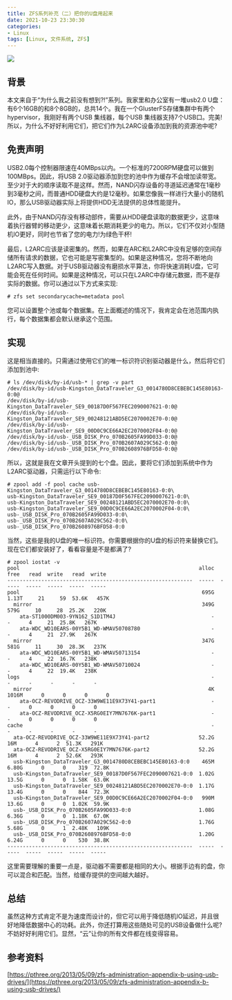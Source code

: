 ```yaml
---
title: ZFS系列补充（二）把你的U盘用起来
date: 2021-10-23 23:30:30
categories:
- Linux
tags: [Linux, 文件系统, ZFS]
---
```


![](https://z3.ax1x.com/2021/11/09/INijqH.png)
<!-- more -->

## 背景
本文来自于“为什么我之前没有想到?!”系列。我家里和办公室有一堆usb2.0 U盘：有6个16GB的和8个8GB的，总共14个。我在一个GlusterFS存储集群中有两个hypervisor，我刚好有两个USB 集线器，每个USB 集线器支持7个USB口。完美!所以，为什么不好好利用它们，把它们作为L2ARC设备添加到我的资源池中呢?

## 免责声明
USB2.0每个控制器限速在40MBps以内。一个标准的7200RPM硬盘可以做到100MBps。因此，将USB 2.0驱动器添加到您的池中作为缓存不会增加读带宽。至少对于大的顺序读取不是这样。然而，NAND闪存设备的寻道延迟通常在1毫秒到3毫秒之间，而普通HDD硬盘大约是12毫秒。如果您像我一样进行大量小的随机IO，那么USB驱动器实际上将提供HDD无法提供的总体性能提升。

此外，由于NAND闪存没有移动部件，需要从HDD硬盘读取的数据更少，这意味着执行器臂的移动更少，这意味着长期消耗更少的电力。所以，它们不仅对小型随机IO更好，同时也节省了您的电力!为绿色干杯!

最后，L2ARC应该是读密集的。然而，如果在ARC和L2ARC中没有足够的空间存储所有请求的数据，它也可能是写密集型的。如果是这种情况，您将不断地向L2ARC写入数据。对于USB驱动器没有磨损水平算法，你将快速消耗U盘，它可能会死在任何时间。如果是这种情况，可以只在L2ARC中存储元数据，而不是存实际的数据。你可以通过以下方式来实现:
```
# zfs set secondarycache=metadata pool
```
 您可以设置整个池或每个数据集。在上面概述的情况下，我肯定会在池范围内执行，每个数据集都会默认继承这个范围。

## 实现
这是相当直接的。只需通过使用它们的唯一标识符识别驱动器是什么，然后将它们添加到池中:
```
# ls /dev/disk/by-id/usb-* | grep -v part
/dev/disk/by-id/usb-Kingston_DataTraveler_G3_0014780D8CEBEBC145E80163-0:0@
/dev/disk/by-id/usb-Kingston_DataTraveler_SE9_00187D0F567FEC2090007621-0:0@
/dev/disk/by-id/usb-Kingston_DataTraveler_SE9_00248121ABD5EC2070002E70-0:0@
/dev/disk/by-id/usb-Kingston_DataTraveler_SE9_00D0C9CE66A2EC2070002F04-0:0@
/dev/disk/by-id/usb-_USB_DISK_Pro_070B2605FA99D033-0:0@
/dev/disk/by-id/usb-_USB_DISK_Pro_070B2607A029C562-0:0@
/dev/disk/by-id/usb-_USB_DISK_Pro_070B2608976BFD58-0:0@
```
所以，这就是我在文章开头提到的七个盘。因此，要将它们添加到系统中作为L2ARC驱动器，只需运行以下命令:
```
# zpool add -f pool cache usb-Kingston_DataTraveler_G3_0014780D8CEBEBC145E80163-0:0\
usb-Kingston_DataTraveler_SE9_00187D0F567FEC2090007621-0:0\
usb-Kingston_DataTraveler_SE9_00248121ABD5EC2070002E70-0:0\
usb-Kingston_DataTraveler_SE9_00D0C9CE66A2EC2070002F04-0:0\
usb-_USB_DISK_Pro_070B2605FA99D033-0:0\
usb-_USB_DISK_Pro_070B2607A029C562-0:0\
usb-_USB_DISK_Pro_070B2608976BFD58-0:0
```
当然，这些是我的U盘的唯一标识符。你需要根据你的U盘的标识符来替换它们。现在它们都安装好了，看看容量是不是都满了?
```
# zpool iostat -v
pool                                                          alloc   free   read  write   read  write
------------------------------------------------------------  -----  -----  -----  -----  -----  -----
pool                                                           695G  1.13T     21     59  53.6K   457K
  mirror                                                       349G   579G     10     28  25.2K   220K
    ata-ST1000DM003-9YN162_S1D1TM4J                               -      -      4     21  25.8K   267K
    ata-WDC_WD10EARS-00Y5B1_WD-WMAV50708780                       -      -      4     21  27.9K   267K
  mirror                                                       347G   581G     11     30  28.3K   237K
    ata-WDC_WD10EARS-00Y5B1_WD-WMAV50713154                       -      -      4     22  16.7K   238K
    ata-WDC_WD10EARS-00Y5B1_WD-WMAV50710024                       -      -      4     22  19.4K   238K
logs                                                              -      -      -      -      -      -
  mirror                                                         4K  1016M      0      0      0      0
    ata-OCZ-REVODRIVE_OCZ-33W9WE11E9X73Y41-part1                  -      -      0      0      0      0
    ata-OCZ-REVODRIVE_OCZ-X5RG0EIY7MN7676K-part1                  -      -      0      0      0      0
cache                                                             -      -      -      -      -      -
  ata-OCZ-REVODRIVE_OCZ-33W9WE11E9X73Y41-part2                52.2G    16M      4      2  51.3K   291K
  ata-OCZ-REVODRIVE_OCZ-X5RG0EIY7MN7676K-part2                52.2G    16M      4      2  52.6K   293K
  usb-Kingston_DataTraveler_G3_0014780D8CEBEBC145E80163-0:0    465M  6.80G      0      0    319  72.8K
  usb-Kingston_DataTraveler_SE9_00187D0F567FEC2090007621-0:0  1.02G  13.5G      0      0  1.58K  63.0K
  usb-Kingston_DataTraveler_SE9_00248121ABD5EC2070002E70-0:0  1.17G  13.4G      0      0    844  72.3K
  usb-Kingston_DataTraveler_SE9_00D0C9CE66A2EC2070002F04-0:0   990M  13.6G      0      0  1.02K  59.9K
  usb-_USB_DISK_Pro_070B2605FA99D033-0:0                      1.08G  6.36G      0      0  1.18K  67.0K
  usb-_USB_DISK_Pro_070B2607A029C562-0:0                      1.76G  5.68G      0      1  2.48K   109K
  usb-_USB_DISK_Pro_070B2608976BFD58-0:0                      1.20G  6.24G      0      0    530  38.8K
------------------------------------------------------------  -----  -----  -----  -----  -----  -----
```
这里需要理解的重要一点是，驱动器不需要都是相同的大小。根据手边有的盘，你可以混合和匹配。当然，给缓存提供的空间越大越好。

## 总结
虽然这种方式肯定不是为速度而设计的，但它可以用于降低随机IO延迟，并且很好地降低数据中心的功耗。此外，你还打算用这些随处可见的USB设备做什么呢?不妨好好利用它们。显然，“云”让你的所有文件都在线变得容易。

## 参考资料
[https://pthree.org/2013/05/09/zfs-administration-appendix-b-using-usb-drives/](https://pthree.org/2013/05/09/zfs-administration-appendix-b-using-usb-drives/)